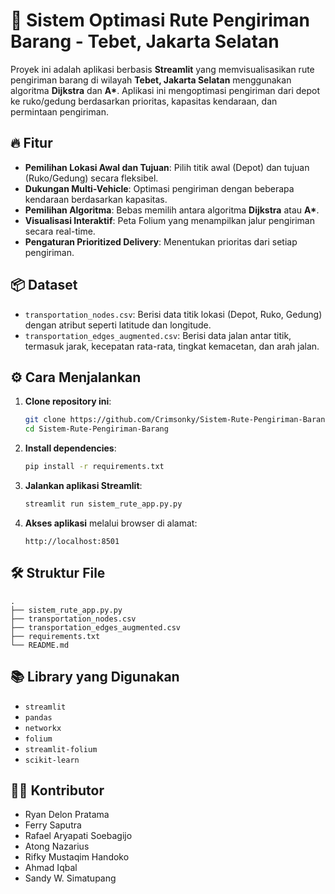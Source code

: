 # 🚚 Sistem Optimasi Rute Pengiriman Barang - Tebet, Jakarta Selatan

Proyek ini adalah aplikasi berbasis 
**Streamlit** yang memvisualisasikan rute pengiriman barang di wilayah **Tebet, Jakarta Selatan** menggunakan algoritma **Dijkstra** dan **A\***. Aplikasi ini mengoptimasi pengiriman dari depot ke ruko/gedung berdasarkan prioritas, kapasitas kendaraan, dan permintaan pengiriman.

## 🔥 Fitur
- **Pemilihan Lokasi Awal dan Tujuan**: Pilih titik awal (Depot) dan tujuan (Ruko/Gedung) secara fleksibel.
- **Dukungan Multi-Vehicle**: Optimasi pengiriman dengan beberapa kendaraan berdasarkan kapasitas.
- **Pemilihan Algoritma**: Bebas memilih antara algoritma **Dijkstra** atau **A\***.
- **Visualisasi Interaktif**: Peta Folium yang menampilkan jalur pengiriman secara real-time.
- **Pengaturan Prioritized Delivery**: Menentukan prioritas dari setiap pengiriman.

## 📦 Dataset
- `transportation_nodes.csv`: Berisi data titik lokasi (Depot, Ruko, Gedung) dengan atribut seperti latitude dan longitude.
- `transportation_edges_augmented.csv`: Berisi data jalan antar titik, termasuk jarak, kecepatan rata-rata, tingkat kemacetan, dan arah jalan.

## ⚙️ Cara Menjalankan

1. **Clone repository ini**:
   ```bash
   git clone https://github.com/Crimsonky/Sistem-Rute-Pengiriman-Barang.git
   cd Sistem-Rute-Pengiriman-Barang
   ```

2. **Install dependencies**:
   ```bash
   pip install -r requirements.txt
   ```

3. **Jalankan aplikasi Streamlit**:
   ```bash
   streamlit run sistem_rute_app.py.py
   ```

4. **Akses aplikasi** melalui browser di alamat:
   ```
   http://localhost:8501
   ```

## 🛠️ Struktur File
```
.
├── sistem_rute_app.py.py
├── transportation_nodes.csv
├── transportation_edges_augmented.csv
├── requirements.txt
└── README.md
```

## 📚 Library yang Digunakan
- `streamlit`
- `pandas`
- `networkx`
- `folium`
- `streamlit-folium`
- `scikit-learn`

## 🧑‍💻 Kontributor
- Ryan Delon Pratama
- Ferry Saputra
- Rafael Aryapati Soebagijo
- Atong Nazarius
- Rifky Mustaqim Handoko
- Ahmad Iqbal
- Sandy W. Simatupang
